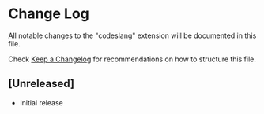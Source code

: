 # Change Log

All notable changes to the "codeslang" extension will be documented in this file.

Check [Keep a Changelog](http://keepachangelog.com/) for recommendations on how to structure this file.

## [Unreleased]

- Initial release
